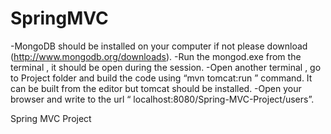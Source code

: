 SpringMVC
=========

-MongoDB should be installed on your computer if not please download (http://www.mongodb.org/downloads).
-Run the mongod.exe from the terminal , it should be open during the session.
-Open another terminal , go to Project folder and build the code using “mvn tomcat:run ” command.
It can be built from the editor but tomcat should be installed.
-Open your browser and write to the url “ localhost:8080/Spring-MVC-Project/users”.

Spring MVC Project
